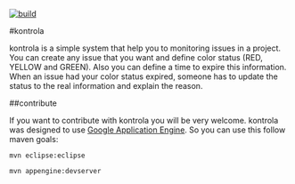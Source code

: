 [![build](https://snap-ci.com/leguimas/kontrola/branch/master/build_image)](https://snap-ci.com/leguimas/kontrola/branch/master)

#kontrola

kontrola is a simple system that help you to monitoring issues in a project. You can create any issue that you want and define color status (RED, YELLOW and GREEN). Also you can define a time to expire this information. When an issue had your color status expired, someone has to update the status to the real information and explain the reason.

##contribute

If you want to contribute with kontrola you will be very welcome. kontrola was designed to use [Google Application Engine](https://appengine.google.com/). So you can use this follow maven goals:
```
mvn eclipse:eclipse
```
```
mvn appengine:devserver
```